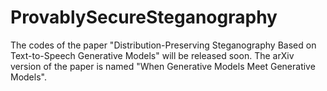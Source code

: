 # ProvablySecureSteganography
The codes of the paper "Distribution-Preserving Steganography Based on Text-to-Speech Generative Models" will be released soon. The arXiv version of the paper is named "When Generative Models Meet Generative Models".
